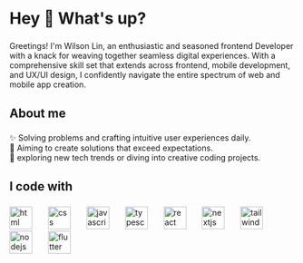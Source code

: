 <h1 align="left">Hey 👋 What's up?</h1>

###

<p align="left">Greetings! I'm Wilson Lin, an enthusiastic and seasoned frontend
    Developer with a knack for weaving together seamless digital experiences.
    With a comprehensive skill set that extends across frontend, mobile
    development, and UX/UI design, I confidently navigate the entire spectrum of
    web and mobile app creation.</p>

###

<h2 align="left">About me</h2>

###

<p align="left">
    ✨ Solving problems and crafting intuitive user experiences daily.
    <br>
    🎯 Aiming to create solutions that exceed expectations.
    <br>
    🎲 exploring new tech trends or diving into creative coding projects.
</p>

###

<h2 align="left">I code with</h2>

###

<div align="left">
    <img
        src="https://cdn.jsdelivr.net/gh/devicons/devicon/icons/html5/html5-original.svg"
        height="40" alt="html logo" />
    <img width="20" />
    <img
        src="https://cdn.jsdelivr.net/gh/devicons/devicon/icons/css3/css3-original.svg"
        height="40" alt="css logo" />
    <img width="20" />
    <img
        src="https://cdn.jsdelivr.net/gh/devicons/devicon/icons/javascript/javascript-original.svg"
        height="40" alt="javascript logo" />
    <img width="20" />
    <img
        src="https://cdn.jsdelivr.net/gh/devicons/devicon/icons/typescript/typescript-original.svg"
        height="40" alt="typescript logo" />
    <img width="20" />
    <img
        src="https://cdn.jsdelivr.net/gh/devicons/devicon/icons/react/react-original.svg"
        height="40" alt="react logo" />
    <img width="20" />
    <img
        src="https://cdn.jsdelivr.net/gh/devicons/devicon/icons/nextjs/nextjs-original.svg"
        height="40" alt="nextjs logo" />
    <img width="20" />
    <img
        src="https://cdn.jsdelivr.net/gh/devicons/devicon/icons/tailwindcss/tailwindcss-original.svg"
        height="40" alt="tailwindcss logo" />
    <img width="20" />
    <img
        src="https://cdn.jsdelivr.net/gh/devicons/devicon/icons/nodejs/nodejs-original.svg"
        height="40" alt="nodejs logo" />
    <img width="20" />
    <img
        src="https://cdn.jsdelivr.net/gh/devicons/devicon/icons/flutter/flutter-original.svg"
        height="40" alt="flutter logo" />

</div>

###
